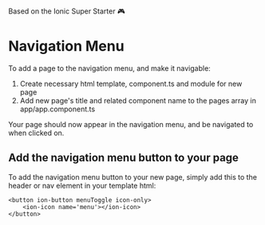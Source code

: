 Based on the Ionic Super Starter 🎮

# Navigation Menu

To add a page to the navigation menu, and make it navigable:

1. Create necessary html template, component.ts and module for new page
2. Add new page's title and related component name to the pages array in app/app.component.ts

Your page should now appear in the navigation menu, and be navigated to when clicked on.

## Add the navigation menu button to your page

To add the navigation menu button to your new page, simply add this to the header or nav element in your template html:

```
<button ion-button menuToggle icon-only>
    <ion-icon name='menu'></ion-icon>
</button>
```
